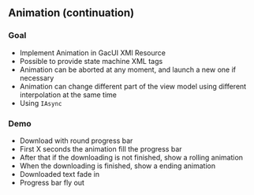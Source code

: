 ## Animation (continuation)

### Goal
- Implement Animation in GacUI XMl Resource
- Possible to provide state machine XML tags
- Animation can be aborted at any moment, and launch a new one if necessary
- Animation can change different part of the view model using different interpolation at the same time
- Using `IAsync`

### Demo
- Download with round progress bar
- First X seconds the animation fill the progress bar
- After that if the downloading is not finished, show a rolling animation
- When the downloading is finished, show a ending animation
- Downloaded text fade in
- Progress bar fly out
